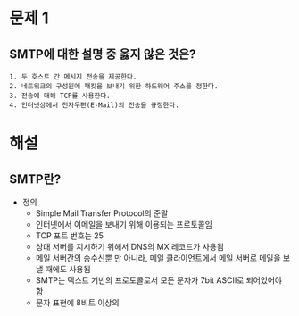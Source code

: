 # 문제 1
## SMTP에 대한 설명 중 옳지 않은 것은?
	1. 두 호스트 간 메시지 전송을 제공한다.
	2. 네트워크의 구성원에 패킷을 보내기 위한 하드웨어 주소를 정한다.
	3. 전송에 대해 TCP를 사용한다.
	4. 인터넷상에서 전자우편(E-Mail)의 전송을 규정한다.

# 해설
## SMTP란?
- 정의
	- Simple Mail Transfer Protocol의 준말
	- 인터넷에서 이메일을 보내기 위해 이용되는 프로토콜임
	- TCP 포트 번호는 25
	- 상대 서버를 지시하기 위해서 DNS의 MX 레코드가 사용됨
	- 메일 서버간의 송수신뿐 만 아니라, 메일 클라이언트에서 메일 서버로 메일을 보낼 때에도 사용됨
	- SMTP는 텍스트 기반의 프로토콜로서 모든 문자가 7bit ASCII로 되어있어야 함
	- 문자 표현에 8비트 이상의
<!--stackedit_data:
eyJoaXN0b3J5IjpbMTMxMzgxODI0Nyw3MzA5OTgxMTZdfQ==
-->